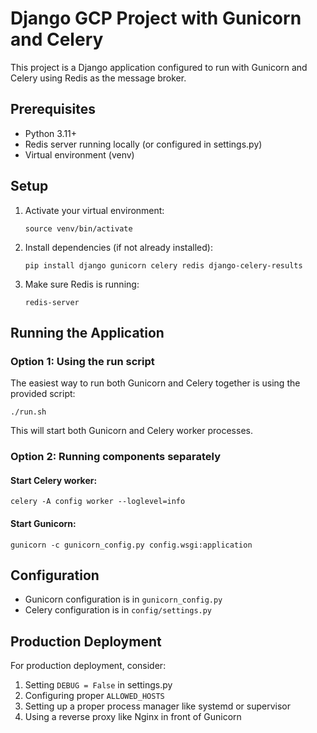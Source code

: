 # Django GCP Project with Gunicorn and Celery

This project is a Django application configured to run with Gunicorn and Celery using Redis as the message broker.

## Prerequisites

- Python 3.11+
- Redis server running locally (or configured in settings.py)
- Virtual environment (venv)

## Setup

1. Activate your virtual environment:
   ```
   source venv/bin/activate
   ```

2. Install dependencies (if not already installed):
   ```
   pip install django gunicorn celery redis django-celery-results
   ```

3. Make sure Redis is running:
   ```
   redis-server
   ```

## Running the Application

### Option 1: Using the run script

The easiest way to run both Gunicorn and Celery together is using the provided script:

```
./run.sh
```

This will start both Gunicorn and Celery worker processes.

### Option 2: Running components separately

#### Start Celery worker:

```
celery -A config worker --loglevel=info
```

#### Start Gunicorn:

```
gunicorn -c gunicorn_config.py config.wsgi:application
```

## Configuration

- Gunicorn configuration is in `gunicorn_config.py`
- Celery configuration is in `config/settings.py`

## Production Deployment

For production deployment, consider:

1. Setting `DEBUG = False` in settings.py
2. Configuring proper `ALLOWED_HOSTS`
3. Setting up a proper process manager like systemd or supervisor
4. Using a reverse proxy like Nginx in front of Gunicorn